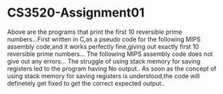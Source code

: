 # CS3520-Assignment01
Above are the programs that print the first 10 reversible prime numbers...First written in C,as a pseudo code for the following MIPS assembly code,and it works perfectly fine,giving out exactly first 10 reversible prime numbers...
The following MIPS assembly code does not give out any errors...
The struggle of using stack memory for saving registers led to the program having No output..
As soon as  the concept of using stack memory for saving registers is understood,the code will definetely get fixed to get the correct expected output..
